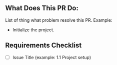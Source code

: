 **What Does This PR Do:**
---
List of thing what problem resolve this PR. Example:
- Initialize the project.

**Requirements Checklist**
---
  - [ ] Issue Title (example: 1.1 Project setup)